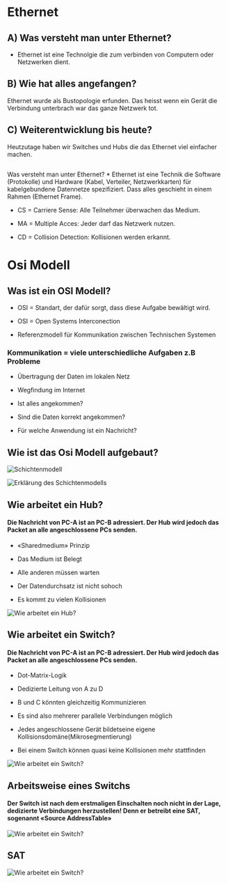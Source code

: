 <h1>Ethernet</h1>

<h2>A) Was versteht man unter Ethernet?</h2>

* Ethernet ist eine Technolgie die zum verbinden von Computern oder Netzwerken dient.

<h2>B) Wie hat alles angefangen?</h2>

Ethernet wurde als Bustopologie erfunden. Das heisst wenn ein Gerät die Verbindung unterbrach war das ganze Netzwerk tot.

<h2>C) Weiterentwicklung bis heute?</h2>

Heutzutage haben wir Switches und Hubs die das Ethernet viel einfacher machen.

<h2></h2>Was versteht man unter Ethernet?</h2>
* Ethernet ist eine Technik die Software (Protokolle) und Hardware (Kabel, Verteiler, Netzwerkkarten) für kabelgebundene Datennetze spezifiziert. Dass alles geschieht in einem Rahmen (Ethernet Frame).

* CS = Carriere Sense: Alle Teilnehmer überwachen das Medium.

* MA = Multiple Acces: Jeder darf das Netzwerk nutzen.

* CD = Collision Detection: Kollisionen werden erkannt.

<h1>Osi Modell</h1>

<h2>Was ist ein OSI Modell?</h2>

* OSI = Standart, der dafür sorgt, dass diese Aufgabe bewältigt wird.

* OSI = Open Systems Interconection

* Referenzmodell für Kommunikation zwischen Technischen Systemen

<h3>Kommunikation = viele unterschiedliche Aufgaben z.B Probleme</h3>

* Übertragung der Daten im lokalen Netz

* Wegfindung im Internet

* Ist alles angekommen?

* Sind die Daten korrekt angekommen?

* Für welche Anwendung ist ein Nachricht?

<h2>Wie ist das Osi Modell aufgebaut?</h2>

![Schichtenmodell](../images/schichtenmodell_m117.png)

![Erklärung des Schichtenmodells](../images/schichtenmodell_erklaerung.png)

<h2>Wie arbeitet ein Hub?</h2>

<h4>Die Nachricht von PC-A ist an PC-B adressiert. Der Hub wird jedoch das Packet an alle angeschlossene PCs senden.</h4>

* «Sharedmedium» Prinzip

* Das Medium ist Belegt

* Alle anderen müssen warten

* Der Datendurchsatz ist nicht sohoch

* Es kommt zu vielen Kollisionen

![Wie arbeitet ein Hub?](../images/arbeitsweise_hub.png)

<h2>Wie arbeitet ein Switch?</h2>

<h4>Die Nachricht von PC-A ist an PC-B adressiert. Der Hub wird jedoch das Packet an alle angeschlossene PCs senden.</h4>

* Dot-Matrix-Logik 

* Dedizierte Leitung von A zu D

* B und C könnten gleichzeitig Kommunizieren

* Es sind also mehrerer parallele Verbindungen möglich

* Jedes angeschlossene Gerät bildetseine eigene Kollisionsdomäne(Mikrosegmentierung)

* Bei einem Switch können quasi keine Kollisionen mehr stattfinden

![Wie arbeitet ein Switch?](../images/funktionsweise_switch.png)

<h2>Arbeitsweise eines Switchs</h2>

<h4>Der Switch ist nach dem erstmaligen Einschalten noch nicht in der Lage, dedizierte Verbindungen herzustellen! Denn er betreibt eine SAT, sogenannt «Source AddressTable»</h4>

![Wie arbeitet ein Switch?](../images/Arbeitsweise_switch.png)

<h2>SAT</h2>

![Wie arbeitet ein Switch?](../images/sat_tabelle.png)